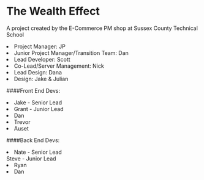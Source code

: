 # The Wealth Effect

A project created by the E-Commerce PM shop at Sussex County Technical School


<li>Project Manager: JP</li>
<li>Junior Project Manager/Transition Team: Dan</li>


<li>Lead Developer: Scott</li>
<li>Co-Lead/Server Management: Nick</li>

<li>Lead Design: Dana</li>
<li>Design: Jake & Julian</li>

####Front End Devs:
<li>Jake - Senior Lead</li>
<li>Grant - Junior Lead</li>
<li>Dan</li>
<li>Trevor</li>
<li>Auset</li>

####Back End Devs:
<li>Nate - Senior Lead</li>
</li>Steve - Junior Lead</li>
<li>Ryan</li>
<li>Dan</li>
